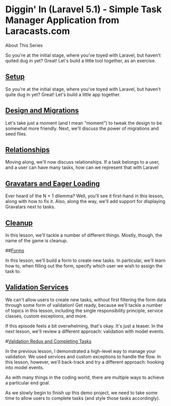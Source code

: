 # Diggin' In (Laravel 5.1) - Simple Task Manager Application from Laracasts.com

About This Series

So you're at the initial stage, where you've toyed with Laravel, but haven't quited dug in yet? Great! Let's build a little tool together, as an exercise.

## <a href="https://github.com/Iriarte81/TaskManager/commit/6e510d99b62d35cfb610bca126b5c3e4964ab8b3">Setup</a>
So you're at the initial stage, where you've toyed with Laravel, but haven't quite dug in yet? Great! Let's build a little app together.

## <a href="https://github.com/Iriarte81/TaskManager/commit/81eb004df32050217db0927fb59c2456797b7a72">Design and Migrations</a>

Let's take just a moment (and I mean "moment") to tweak the design to be somewhat more friendly. Next, we'll discuss the power of migrations and seed files.

## <a href="https://github.com/Iriarte81/TaskManager/commit/89c5c0bb4237f6459ebcb399a9de927b1011e974">Relationships</a>

Moving along, we'll now discuss relationships. If a task belongs to a user, and a user can have many tasks, how can we represent that with Laravel

## <a href="https://github.com/Iriarte81/TaskManager/commit/3383d721ac5434c2619a7b8b334eb71ad641694b">Gravatars and Eager Loading</a>

Ever heard of the N + 1 dilemma? Well, you'll see it first-hand in this lesson, along with how to fix it. Also, along the way, we'll add support for displaying Gravatars next to tasks.

## <a href="https://github.com/Iriarte81/TaskManager/commit/91b5ddc3c621a79fd42fc212b942c58f9a765f35">Cleanup</a>

In this lesson, we'll tackle a number of different things. Mostly, though, the name of the game is cleanup.

##<a href="https://github.com/Iriarte81/TaskManager/commit/4aaea75f83b7d6f29bda93e0e71a948bfa55b43e">Forms</a>

In this lesson, we'll build a form to create new tasks. In particular, we'll learn how to, when filling out the form, specify which user we wish to assign the task to.

## <a href="https://github.com/Iriarte81/TaskManager/commit/3efc47e5c3d03efb0fbe7c9db2f84c198d6e5ca0">Validation Services</a>

We can't allow users to create new tasks, without first filtering the form data through some form of validation! Get ready, because we'll tackle a number of topics in this lesson, including the single responsibility principle, service classes, custom exceptions, and more.

If this episode feels a bit overwhelming, that's okay. It's just a teaser. In the next lesson, we'll review a different approach: validation with model events.

#<a href="https://github.com/Iriarte81/TaskManager/commit/5449fff98bd59aa6735d7d4d2eface84abe1070d">Validation Redux and Completing Tasks</a>

In the previous lesson, I demonstrated a high-level way to manage your validation. We used services and custom exceptions to handle the flow. In this lesson, however, we'll back-track and try a different approach: hooking into model events.

As with many things in the coding world, there are multiple ways to achieve a particular end goal.

As we slowly begin to finish up this demo project, we need to take some time to allow users to complete tasks (and style those tasks accordingly).
